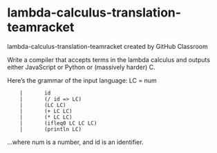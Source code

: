 # lambda-calculus-translation-teamracket
lambda-calculus-translation-teamracket created by GitHub Classroom

Write a compiler that accepts terms in the lambda calculus and outputs either JavaScript or Python or (massively harder) C.

Here’s the grammar of the input language:
    LC	 	=	 	num 
    
 	 	|	 	id
 	 	|	 	(/ id => LC) 
 	 	|	 	(LC LC)
        |	 	(+ LC LC) 
 	 	|	 	(* LC LC) 
 	 	|	 	(ifleq0 LC LC LC)     
 	 	|	 	(println LC) 
    
 ...where num is a number, and id is an identifier. 
